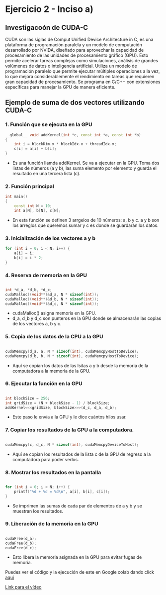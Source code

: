 # Ejercicio 2 - Inciso a)

## Investigacoón de CUDA-C

CUDA son las siglas de Comput Unified Device Architecture in C, es una plataforma de programación paralela y un modelo de computación desarrollado por NVIDA, diseñado para aprovechar la capacidad de procesamiento de las unidades de procesamiento gráfico (GPU). Esto permite acelerar tareas complejas como simulaciones, análisis de grandes volúmenes de datos o inteligencia artificial. Utiliza un modelo de programación paralelo que permite ejecutar múltiples operaciones a la vez, lo que mejora considerablemente el rendimiento en tareas que requieren gran capacidad de procesamiento. Se programa en C/C++ con extensiones específicas para manejar la GPU de manera eficiente.

## Ejemplo de suma de dos vectores utilizando CUDA-C

### 1. Función que se ejecuta en la GPU
```cpp
__global__ void addKernel(int *c, const int *a, const int *b)
{
    int i = blockDim.x * blockIdx.x + threadIdx.x;
    c[i] = a[i] + b[i];
}

```
* Es una función llamda addKernel. Se va a ejecutar en la GPU. Toma dos listas de números (a y b), las suma elemento por elemento y guarda el resultado en una tercera lista (c).

### 2. Función principal

```cpp
int main()
{
    const int N = 10;
    int a[N], b[N], c[N];

```
* En esta función se definen 3 arrgelos de 10 números: a, b y c. a y b son los arreglos que queremos sumar y c es donde se guardarán los datos.

### 3. Inicialización de los vectores a  y b

```cpp
for (int i = 0; i < N; i++) {
    a[i] = i;
    b[i] = i * 2;
}

```
### 4. Reserva de memoria en la GPU

```cpp

int *d_a, *d_b, *d_c;
cudaMalloc((void**)&d_a, N * sizeof(int));
cudaMalloc((void**)&d_b, N * sizeof(int));
cudaMalloc((void**)&d_c, N * sizeof(int));

```

* cudaMalloc() asigna memoria en la GPU.
* d_a, d_b y d_c son punteros en la GPU donde se almacenarán las copias de los vectores a, b y c.

### 5. Copia de los datos de la CPU a la GPU

```cpp

cudaMemcpy(d_a, a, N * sizeof(int), cudaMemcpyHostToDevice);
cudaMemcpy(d_b, b, N * sizeof(int), cudaMemcpyHostToDevice);

```

* Aquí se copian los datos de las lsitas a y b desde la memoria de la computadora a la memoria de la GPU.

### 6. Ejecutar la función en la GPU

```cpp

int blockSize = 256;
int gridSize = (N + blockSize - 1) / blockSize;
addKernel<<<gridSize, blockSize>>>(d_c, d_a, d_b);

```
* Este paso le envía a la GPU y le dice cuántos hilos usar.

### 7. Copiar los resultados de la GPU a la computadora.

```cpp

cudaMemcpy(c, d_c, N * sizeof(int), cudaMemcpyDeviceToHost);

```
* Aquí se copian los resultados de la lista c de la GPU de regreso a la computadora para poder verlos.

### 8. Mostrar los resultados en la pantalla

```cpp

for (int i = 0; i < N; i++) {
    printf("%d + %d = %d\n", a[i], b[i], c[i]);
}

```
* Se imprimen las sumas de cada par de elementos de a y b y se muestran los resultados.

### 9. Liberación de la memoria en la GPU

```cpp

cudaFree(d_a);
cudaFree(d_b);
cudaFree(d_c);

```
* Esto libera la memoria asignada en la GPU para evitar fugas de memoria.

Puedes ver el código y la ejecución de este en Google colab dando click [aquí](https://colab.research.google.com/drive/1YQv1vvQp6yAOtxKqsQA1pN8bgRFy9Da1?usp=sharing)

[Link para el vídeo](https://docs.google.com/document/d/1-rcTprP6RDRfRmnvjrjGZBt1yFmF2PHv95LAZeQ7C6U/edit?usp=sharing)

